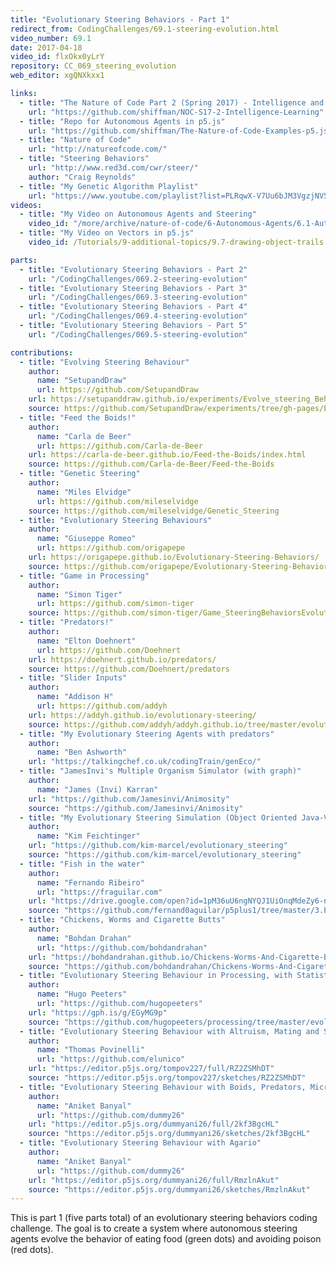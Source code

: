 ```yaml
---
title: "Evolutionary Steering Behaviors - Part 1"
redirect_from: CodingChallenges/69.1-steering-evolution.html
video_number: 69.1
date: 2017-04-18
video_id: flxOkx0yLrY
repository: CC_069_steering_evolution
web_editor: xgQNXkxx1

links:
  - title: "The Nature of Code Part 2 (Spring 2017) - Intelligence and Learning"
    url: "https://github.com/shiffman/NOC-S17-2-Intelligence-Learning"
  - title: "Repo for Autonomous Agents in p5.js"
    url: "https://github.com/shiffman/The-Nature-of-Code-Examples-p5.js/tree/master/chp06_agents"
  - title: "Nature of Code"
    url: "http://natureofcode.com/"
  - title: "Steering Behaviors"
    url: "http://www.red3d.com/cwr/steer/"
    author: "Craig Reynolds"
  - title: "My Genetic Algorithm Playlist"
    url: "https://www.youtube.com/playlist?list=PLRqwX-V7Uu6bJM3VgzjNV5YxVxUwzALHV"
videos:
  - title: "My Video on Autonomous Agents and Steering"
    video_id: "/more/archive/nature-of-code/6-Autonomous-Agents/6.1-Autonomous-Agents-and-Steering"
  - title: "My Video on Vectors in p5.js"
    video_id: /Tutorials/9-additional-topics/9.7-drawing-object-trails

parts:
  - title: "Evolutionary Steering Behaviors - Part 2"
    url: "/CodingChallenges/069.2-steering-evolution"
  - title: "Evolutionary Steering Behaviors - Part 3"
    url: "/CodingChallenges/069.3-steering-evolution"
  - title: "Evolutionary Steering Behaviors - Part 4"
    url: "/CodingChallenges/069.4-steering-evolution"
  - title: "Evolutionary Steering Behaviors - Part 5"
    url: "/CodingChallenges/069.5-steering-evolution"

contributions:
  - title: "Evolving Steering Behaviour"
    author:
      name: "SetupandDraw"
      url: https://github.com/SetupandDraw
    url: https://setupanddraw.github.io/experiments/Evolve_steering_Behavior/
    source: https://github.com/SetupandDraw/experiments/tree/gh-pages/Evolve_steering_Behavior
  - title: "Feed the Boids!"
    author:
      name: "Carla de Beer"
      url: https://github.com/Carla-de-Beer
    url: https://carla-de-beer.github.io/Feed-the-Boids/index.html
    source: https://github.com/Carla-de-Beer/Feed-the-Boids
  - title: "Genetic Steering"
    author:
      name: "Miles Elvidge"
      url: https://github.com/mileselvidge
    source: https://github.com/mileselvidge/Genetic_Steering
  - title: "Evolutionary Steering Behaviours"
    author:
      name: "Giuseppe Romeo"
      url: https://github.com/origapepe
    url: https://origapepe.github.io/Evolutionary-Steering-Behaviors/
    source: https://github.com/origapepe/Evolutionary-Steering-Behaviors
  - title: "Game in Processing"
    author:
      name: "Simon Tiger"
      url: https://github.com/simon-tiger
    source: https://github.com/simon-tiger/Game_SteeringBehaviorsEvolution
  - title: "Predators!"
    author:
      name: "Elton Doehnert"
      url: https://github.com/Doehnert
    url: https://doehnert.github.io/predators/
    source: https://github.com/Doehnert/predators
  - title: "Slider Inputs"
    author:
      name: "Addison H"
      url: https://github.com/addyh
    url: https://addyh.github.io/evolutionary-steering/
    source: https://github.com/addyh/addyh.github.io/tree/master/evolutionary-steering
  - title: "My Evolutionary Steering Agents with predators"
    author:
      name: "Ben Ashworth"
    url: "https://talkingchef.co.uk/codingTrain/genEco/"
  - title: "JamesInvi's Multiple Organism Simulator (with graph)"
    author:
      name: "James (Invi) Karran"
    url: "https://github.com/Jamesinvi/Animosity"
    source: "https://github.com/Jamesinvi/Animosity"
  - title: "My Evolutionary Steering Simulation (Object Oriented Java-Version)"
    author:
      name: "Kim Feichtinger"
    url: "https://github.com/kim-marcel/evolutionary_steering"
    source: "https://github.com/kim-marcel/evolutionary_steering"
  - title: "Fish in the water"
    author:
      name: "Fernando Ribeiro"
      url: "https://fraguilar.com"
    url: "https://drive.google.com/open?id=1pM36uU6ngNYQJ1UiOnqMdeZy6-naBYtV"
    source: "https://github.com/fernand0aguilar/p5plus1/tree/master/3.Projects/03.EatPrayLove"
  - title: "Chickens, Worms and Cigarette Butts"
    author:
      name: "Bohdan Drahan"
      url: "https://github.com/bohdandrahan"
    url: "https://bohdandrahan.github.io/Chickens-Worms-And-Cigarette-Butts/index.html"
    source: "https://github.com/bohdandrahan/Chickens-Worms-And-Cigarette-Butts"
  - title: "Evolutionary Steering Behaviour in Processing, with Statistic Charts"
    author:
      name: "Hugo Peeters"
      url: "https://github.com/hugopeeters"
    url: "https://gph.is/g/EGyMG9p"
    source: "https://github.com/hugopeeters/processing/tree/master/evolutionary_steering_behaviours"
  - title: "Evolutionary Steering Behaviour with Altruism, Mating and Serialization"
    author:
      name: "Thomas Povinelli"
      url: "https://github.com/elunico"
    url: "https://editor.p5js.org/tompov227/full/RZ2ZSMhDT"
    source: "https://editor.p5js.org/tompov227/sketches/RZ2ZSMhDT"
  - title: "Evolutionary Steering Behaviour with Boids, Predators, Microbes and Hiding Places"
    author:
      name: "Aniket Banyal"
      url: "https://github.com/dummy26"
    url: "https://editor.p5js.org/dummyani26/full/2kf3BgcHL"
    source: "https://editor.p5js.org/dummyani26/sketches/2kf3BgcHL"
  - title: "Evolutionary Steering Behaviour with Agario"
    author:
      name: "Aniket Banyal"
      url: "https://github.com/dummy26"
    url: "https://editor.p5js.org/dummyani26/full/RmzlnAkut"
    source: "https://editor.p5js.org/dummyani26/sketches/RmzlnAkut"
---
```


This is part 1 (five parts total) of an evolutionary steering behaviors coding challenge. The goal is to create a system where autonomous steering agents evolve the behavior of eating food (green dots) and avoiding poison (red dots).
